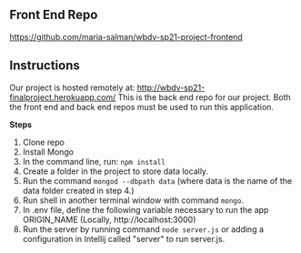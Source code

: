 ## **Front End Repo**
https://github.com/maria-salman/wbdv-sp21-project-frontend

## **Instructions**
Our project is hosted remotely at: http://wbdv-sp21-finalproject.herokuapp.com/
This is the back end repo for our project.  Both the front end and back end repos must be used to run this application.

**Steps**
1. Clone repo
2. Install Mongo
3. In the command line, run: ```npm install```
4. Create a folder in the project to store data locally. 
5. Run the command ```mongod --dbpath data``` (where data is the name of the data folder created in step 4.)
6. Run shell in another terminal window with command ```mongo```.
7. In .env file, define the following variable necessary to run the app
    ORIGIN_NAME (Locally, http://localhost:3000)
8. Run the server by running command ```node server.js``` or adding a configuration in Intellij called "server" to run server.js.
